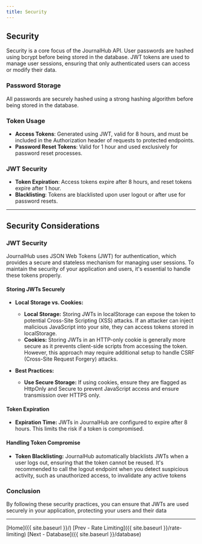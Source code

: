 ```yaml
---
title: Security
---
```


## Security

Security is a core focus of the JournalHub API. User passwords are hashed using bcrypt before being stored in the database. JWT tokens are used to manage user sessions, ensuring that only authenticated users can access or modify their data.

### Password Storage

All passwords are securely hashed using a strong hashing algorithm before being stored in the database.

### Token Usage

- **Access Tokens**: Generated using JWT, valid for 8 hours, and must be included in the Authorization header of requests to protected endpoints.
- **Password Reset Tokens**: Valid for 1 hour and used exclusively for password reset processes.

### JWT Security

- **Token Expiration**: Access tokens expire after 8 hours, and reset tokens expire after 1 hour.
- **Blacklisting**: Tokens are blacklisted upon user logout or after use for password resets.

---

## Security Considerations

### JWT Security

JournalHub uses JSON Web Tokens (JWT) for authentication, which provides a secure and stateless mechanism for managing user sessions. To maintain the security of your application and users, it's essential to handle these tokens properly.

#### Storing JWTs Securely

- **Local Storage vs. Cookies:**
  - **Local Storage:** Storing JWTs in localStorage can expose the token to potential Cross-Site Scripting (XSS) attacks. If an attacker can inject malicious JavaScript into your site, they can access tokens stored in localStorage.
  - **Cookies:** Storing JWTs in an HTTP-only cookie is generally more secure as it prevents client-side scripts from accessing the token. However, this approach may require additional setup to handle CSRF (Cross-Site Request Forgery) attacks.

- **Best Practices:**
  - **Use Secure Storage:** If using cookies, ensure they are flagged as HttpOnly and Secure to prevent JavaScript access and ensure transmission over HTTPS only.

#### Token Expiration

- **Expiration Time:** JWTs in JournalHub are configured to expire after 8 hours. This limits the risk if a token is compromised.

#### Handling Token Compromise

- **Token Blacklisting:** JournalHub automatically blacklists JWTs when a user logs out, ensuring that the token cannot be reused. It's recommended to call the logout endpoint when you detect suspicious activity, such as unauthorized access, to invalidate any active tokens

### Conclusion

By following these security practices, you can ensure that JWTs are used securely in your application, protecting your users and their data

---
[Home]({{ site.baseurl }}/)  [Prev - Rate Limiting]({{ site.baseurl }}/rate-limiting)   [Next - Database]({{ site.baseurl }}/database)
